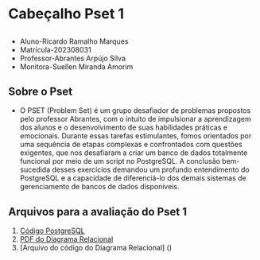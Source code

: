 # Cabeçalho Pset 1
##
- Aluno-Ricardo Ramalho Marques
- Matrícula-202308031
- Professor-Abrantes Arpújo Silva
- Monitora-Suellen Miranda Amorim

## Sobre o Pset
- O PSET (Problem Set) é um grupo desafiador de problemas propostos pelo professor Abrantes, com o intuito de impulsionar a aprendizagem dos alunos e o desenvolvimento de suas habilidades práticas e emocionais. Durante essas tarefas estimulantes, fomos orientados por uma sequência de etapas complexas e confrontados com questões exigentes, que nos desafiaram a criar um banco de dados totalmente funcional por meio de um script no PostgreSQL. A conclusão bem-sucedida desses exercícios demandou um profundo entendimento do PostgreSQL e a capacidade de diferenciá-lo dos demais sistemas de gerenciamento de bancos de dados disponíveis.



## Arquivos para a avaliação do Pset 1
1. [Código PostgreSQL](Pset_1/cc1ma_202308031_postgresql.sql)
2. [PDF do Diagrama Relacional](Pset_1/cc1ma_202308031.postgresql.architect.pdf)
3. [Arquivo do código do Diagrama Relacional] ()

